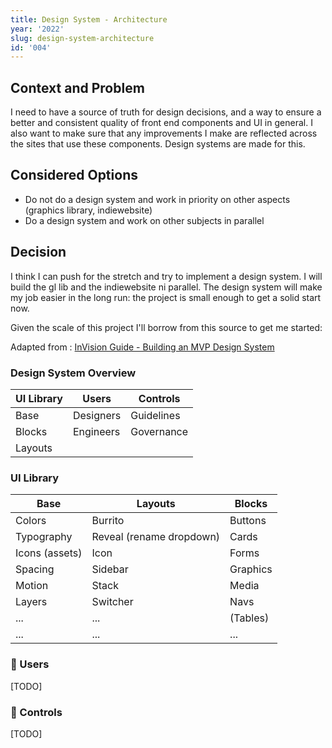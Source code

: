 ```yaml
---
title: Design System - Architecture
year: '2022'
slug: design-system-architecture
id: '004'
---
```


## Context and Problem

I need to have a source of truth for design decisions, and a way to ensure a better and consistent quality of front end components and UI in general. I also want to make sure that any improvements I make are reflected across the sites that use these components.
Design systems are made for this.

## Considered Options

- Do not do a design system and work in priority on other aspects (graphics library, indiewebsite)
- Do a design system and work on other subjects in parallel

## Decision

I think I can push for the stretch and try to implement a design system.
I will build the gl lib and the indiewebsite ni parallel.
The design system will make my job easier in the long run: the project is small enough to get a solid start now.

Given the scale of this project I'll borrow from this source to get me started:

Adapted from : [InVision Guide - Building an MVP Design System](https://www.invisionapp.com/lp/design-system-mvp-guide)

### Design System Overview

| UI Library | Users     | Controls   |
| ---------- | --------- | ---------- |
| Base       | Designers | Guidelines |
| Blocks     | Engineers | Governance |
| Layouts    |           |            |

### UI Library

| Base           | Layouts                  | Blocks   |
| -------------- | ------------------------ | -------- |
| Colors         | Burrito                  | Buttons  |
| Typography     | Reveal (rename dropdown) | Cards    |
| Icons (assets) | Icon                     | Forms    |
| Spacing        | Sidebar                  | Graphics |
| Motion         | Stack                    | Media    |
| Layers         | Switcher                 | Navs     |
| ...            | ...                      | (Tables) |
| ...            | ...                      | ...      |

### 🚧 Users

[TODO]

### 🚧 Controls

[TODO]
